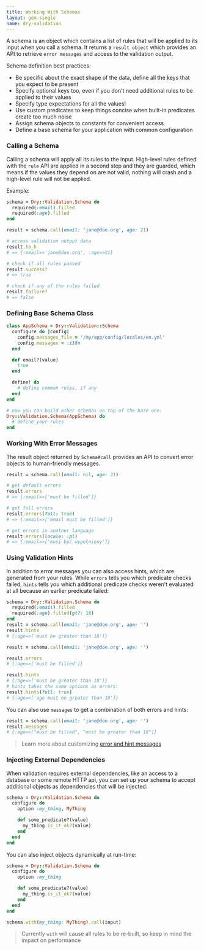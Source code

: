 ```yaml
---
title: Working With Schemas
layout: gem-single
name: dry-validation
---
```


A schema is an object which contains a list of rules that will be applied to its input when you call a schema. It returns a `result object` which provides an API to retrieve `error messages` and access to the validation output.

Schema definition best practices:

* Be specific about the exact shape of the data, define all the keys that you expect to be present
* Specify optional keys too, even if you don't need additional rules to be applied to their values
* Specify type expectations for all the values!
* Use custom predicates to keep things concise when built-in predicates create too much noise
* Assign schema objects to constants for convenient access
* Define a base schema for your application with common configuration

### Calling a Schema

Calling a schema will apply all its rules to the input. High-level rules defined with the `rule` API are applied in a second step and they are guarded, which means if the values they depend on are not valid, nothing will crash and a high-level rule will not be applied.

Example:

``` ruby
schema = Dry::Validation.Schema do
  required(:email).filled
  required(:age).filled
end

result = schema.call(email: 'jane@doe.org', age: 21)

# access validation output data
result.to_h
# => {:email=>'jane@doe.org', :age=>21}

# check if all rules passed
result.success?
# => true

# check if any of the rules failed
result.failure?
# => false
```

### Defining Base Schema Class

``` ruby
class AppSchema < Dry::Validation::Schema
  configure do |config|
    config.messages_file = '/my/app/config/locales/en.yml'
    config.messages = :i18n
  end

  def email?(value)
    true
  end

  define! do
    # define common rules, if any
  end
end

# now you can build other schemas on top of the base one:
Dry::Validation.Schema(AppSchema) do
  # define your rules
end
```

### Working With Error Messages

The result object returned by `Schema#call` provides an API to convert error objects to human-friendly messages.

``` ruby
result = schema.call(email: nil, age: 21)

# get default errors
result.errors
# => {:email=>['must be filled']}

# get full errors
result.errors(full: true)
# => {:email=>['email must be filled']}

# get errors in another language
result.errors(locale: :pl)
# => {:email=>['musi być wypełniony']}
```

### Using Validation Hints

In addition to error messages you can also access hints, which are generated from your rules. While `errors` tells you which predicate checks failed, `hints` tells you which additional predicate checks weren't evaluated at all because an earlier predicate failed:

``` ruby
schema = Dry::Validation.Schema do
  required(:email).filled
  required(:age).filled(gt?: 18)
end
result = schema.call(email: 'jane@doe.org', age: '')
result.hints
# {:age=>['must be greater than 18']}

result = schema.call(email: 'jane@doe.org', age: '')

result.errors
# {:age=>['must be filled']}

result.hints
# {:age=>['must be greater than 18']}
# hints takes the same options as errors:
result.hints(full: true)
# {:age=>['age must be greater than 18']}
```

You can also use `messages` to get a combination of both errors and hints:

```ruby
result = schema.call(email: 'jane@doe.org', age: '')
result.messages
# {:age=>["must be filled", "must be greater than 18"]}
```

> Learn more about customizing [error and hint messages](/gems/dry-validation/error-messages)

### Injecting External Dependencies

When validation requires external dependencies, like an access to a database or some remote HTTP api, you can set up your schema to accept additional objects as dependencies that will be injected:

``` ruby
schema = Dry::Validation.Schema do
  configure do
    option :my_thing, MyThing

    def some_predicate?(value)
      my_thing.is_it_ok?(value)
    end
  end
end
```

You can also inject objects dynamically at run-time:

``` ruby
schema = Dry::Validation.Schema do
  configure do
    option :my_thing

    def some_predicate?(value)
      my_thing.is_it_ok?(value)
    end
  end
end

schema.with(my_thing: MyThing).call(input)
```

> Currently `with` will cause all rules to be re-built, so keep in mind the impact on performance
